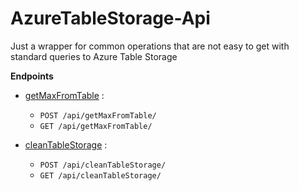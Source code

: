 # AzureTableStorage-Api

Just a wrapper for common operations that are not easy to get with standard queries to Azure Table Storage

**Endpoints**
* [getMaxFromTable](documentation/getMaxFromTable.md) : 
	* `POST /api/getMaxFromTable/` 
	* `GET /api/getMaxFromTable/` 

* [cleanTableStorage](documentation/cleanTableStorage.md) :
	*	`POST /api/cleanTableStorage/` 
	*	`GET /api/cleanTableStorage/` 
